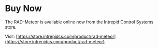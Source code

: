 # Buy Now

The RAD-Meteor is available online now from the Intrepid Control Systems store.&#x20;

Visit: [https://store.intrepidcs.com/product/rad-meteor](https://store.intrepidcs.com/product/rad-meteor)
